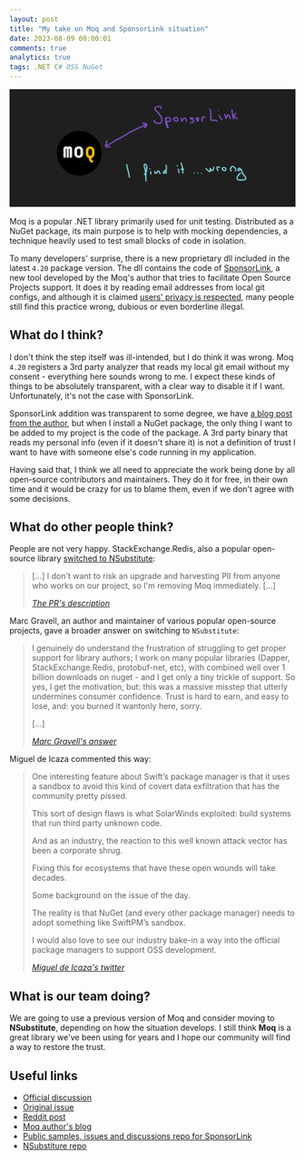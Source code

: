 ```yaml
---
layout: post
title: "My take on Moq and SponsorLink situation"
date: 2023-08-09 00:00:01
comments: true
analytics: true
tags: .NET C# OSS NuGet
---
```


<img src='/public/images/Moq420.png' alt="moq library integration with SupportLink with 'I find it wrong' phrase"/>

Moq is a popular .NET library primarily used for unit testing. Distributed as a NuGet package, its main purpose is to help with mocking dependencies, a technique heavily used to test small blocks of code in isolation.

To many developers' surprise, there is a new proprietary dll included in the latest `4.20` package version. The dll contains the code of [SponsorLink](https://github.com/devlooped/SponsorLink), a new tool developed by the Moq's author that tries to facilitate Open Source Projects support. It does it by reading email addresses from local git configs, and although it is claimed [users' privacy is respected](https://github.com/devlooped/SponsorLink), many people still find this practice wrong, dubious or even borderline illegal.
<br>

## What do I think?

I don't think the step itself was ill-intended, but I do think it was wrong. Moq `4.20` registers a 3rd party analyzer that reads my local git email without my consent - everything here sounds wrong to me. I expect these kinds of things to be absolutely transparent, with a clear way to disable it if I want. Unfortunately, it's not the case with SponsorLink.

SponsorLink addition was transparent to some degree, we have [a blog post from the author](https://www.cazzulino.com/sponsorlink.html), but when I install a NuGet package, the only thing I want to be added to my project is the code of the package. A 3rd party binary that reads my personal info (even if it doesn't share it) is not a definition of trust I want to have with someone else's code running in my application.

Having said that, I think we all need to appreciate the work being done by all open-source contributors and maintainers. They do it for free, in their own time and it would be crazy for us to blame them, even if we don't agree with some decisions.

## What do other people think?

People are not very happy. StackExchange.Redis, also a popular open-source library [switched to NSubstitute](https://github.com/StackExchange/StackExchange.Redis/pull/2522):


> [...] I don't want to risk an upgrade and harvesting PII from anyone who works on our project, so I'm removing Moq immediately. [...]
>
> <cite> [The PR's description](https://github.com/StackExchange/StackExchange.Redis/pull/2522#issue-1842301625) </cite>

Marc Gravell, an author and maintainer of various popular open-source projects, gave a broader answer on switching to `NSubstitute`:

> I genuinely do understand the frustration of struggling to get proper support for library authors; I work on many popular libraries (Dapper, StackExchange.Redis, protobuf-net, etc), with combined well over 1 billion downloads on nuget - and I get only a tiny trickle of support. So yes, I get the motivation, but: this was a massive misstep that utterly undermines consumer confidence. Trust is hard to earn, and easy to lose, and: you burned it wantonly here, sorry.
>
>[...]
>
> <cite> [Marc Gravell's answer](https://github.com/StackExchange/StackExchange.Redis/pull/2522#issue-1842301625) </cite>

Miguel de Icaza commented this way:

> One interesting feature about Swift’s package manager is that it uses a sandbox to avoid this kind of covert data exfiltration that has the community pretty pissed.
>
> This sort of design flaws is what SolarWinds exploited: build systems that run third party unknown code.
>
>And as an industry, the reaction to this well known attack vector has been a corporate shrug.  
>
>Fixing this for ecosystems that have these open wounds will take decades.
>
>Some background on the issue of the day. 
>
>The reality is that NuGet (and every other package manager) needs to adopt something like SwiftPM’s sandbox.
>
>I would also love to see our industry bake-in a way into the official package managers to support OSS development.
>
><cite> [Miguel de Icaza's twitter](https://twitter.com/migueldeicaza/status/1689229351424815104?s=20) </cite>

## What is our team doing?

We are going to use a previous version of Moq and consider moving to **NSubstitute**, depending on how the situation develops. I still think **Moq** is a great library we've been using for years and I hope our community will find a way to restore the trust.

## Useful links

- [Official discussion](https://github.com/moq/moq/issues/1374)
- [Original issue](https://github.com/moq/moq/issues/1372)
- [Reddit post](https://www.reddit.com/r/dotnet/comments/15ljdcc/does_moq_in_its_latest_version_extract_and_send/)
- [Moq author's blog](https://www.cazzulino.com/sponsorlink.html)
- [Public samples, issues and discussions repo for SponsorLink](https://github.com/devlooped/SponsorLink)
- [NSubstiture repo](https://github.com/nsubstitute/NSubstitute)





